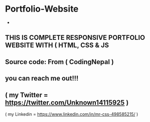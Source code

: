 # Portfolio-Website
-
THIS IS COMPLETE RESPONSIVE PORTFOLIO WEBSITE WITH ( HTML, CSS & JS 
-
Source code: From ( CodingNepal )
-
you can reach me out!!!
-
( my Twitter = https://twitter.com/Unknown14115925 )
-
( my Linkedin = https://www.linkedin.com/in/mr-css-498585215/ )
